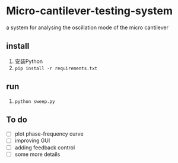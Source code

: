 # Micro-cantilever-testing-system
a system for analysing the oscillation mode of the micro cantilever


## install
1. 安装Python
2. `pip install -r requirements.txt`

## run
1. `python sweep.py`

## To do
- [ ] plot phase-frequency curve
- [ ] improving GUI
- [ ] adding feedback control
- [ ] some more details
